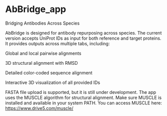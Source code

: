 # AbBridge_app
Bridging Antibodies Across Species

AbBridge is designed for antibody repurposing across species. The current version accepts UniProt IDs as input for both reference and target proteins. It provides outputs across multiple tabs, including:

Global and local pairwise alignments

3D structural alignment with RMSD

Detailed color-coded sequence alignment

Interactive 3D visualization of all provided IDs


FASTA file upload is supported, but it is still under development.
The app uses the MUSCLE algorithm for structural alignment. Make sure MUSCLE is installed and available in your system PATH.
You can access MUSCLE here: https://www.drive5.com/muscle/
